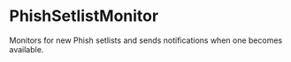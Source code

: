 # PhishSetlistMonitor
Monitors for new Phish setlists and sends notifications when one becomes available.
